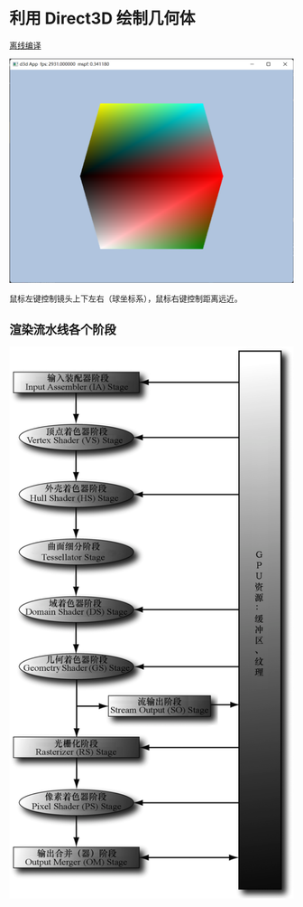 # 利用 Direct3D 绘制几何体

[离线编译](Shaders/notes.md)

![](../misc/images/02-result.png)

鼠标左键控制镜头上下左右（球坐标系），鼠标右键控制距离远近。

## 渲染流水线各个阶段

![渲染流水线各个阶段](../misc/images/render-pipeline.png)
